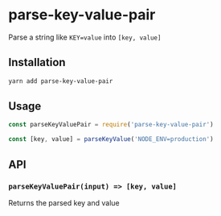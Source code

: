 # parse-key-value-pair

Parse a string like `KEY=value` into `[key, value]`

## Installation

```sh
yarn add parse-key-value-pair
```

## Usage

```js
const parseKeyValuePair = require('parse-key-value-pair')

const [key, value] = parseKeyValue('NODE_ENV=production')
```

## API

### `parseKeyValuePair(input) => [key, value]`

Returns the parsed key and value
